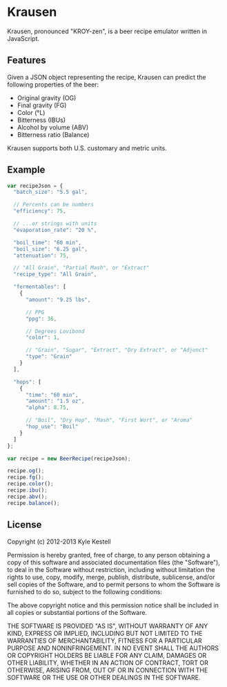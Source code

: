 # Krausen

Krausen, pronounced "KROY-zen", is a beer recipe emulator written in JavaScript.

## Features

Given a JSON object representing the recipe, Krausen can predict the following properties of the beer:

* Original gravity (OG)
* Final gravity (FG)
* Color (°L)
* Bitterness (IBUs)
* Alcohol by volume (ABV)
* Bitterness ratio (Balance)

Krausen supports both U.S. customary and metric units.

## Example

```javascript
var recipeJson = {
  "batch_size": "5.5 gal",

  // Percents can be numbers
  "efficiency": 75,          

  // ...or strings with units
  "evaporation_rate": "20 %",      

  "boil_time": "60 min",
  "boil_size": "6.25 gal",
  "attenuation": 75,

  // "All Grain", "Partial Mash", or "Extract"
  "recipe_type": "All Grain",      

  "fermentables": [
    {
      "amount": "9.25 lbs",

      // PPG
      "ppg": 36,                   

      // Degrees Lovibond
      "color": 1,           

      // "Grain", "Sugar", "Extract", "Dry Extract", or "Adjunct"   
      "type": "Grain"              
    }
  ],

  "hops": [
    {
      "time": "60 min",
      "amount": "1.5 oz",
      "alpha": 8.75,

      // "Boil", "Dry Hop", "Mash", "First Wort", or "Aroma"
      "hop_use": "Boil"
    }
  ]
};

var recipe = new BeerRecipe(recipeJson);

recipe.og();
recipe.fg();
recipe.color();
recipe.ibu();
recipe.abv();
recipe.balance();
```

## License

Copyright (c) 2012-2013 Kyle Kestell

Permission is hereby granted, free of charge, to any person obtaining a copy of this software and associated documentation files (the "Software"), to deal in the Software without restriction, including without limitation the rights to use, copy, modify, merge, publish, distribute, sublicense, and/or sell copies of the Software, and to permit persons to whom the Software is furnished to do so, subject to the following conditions:

The above copyright notice and this permission notice shall be included in all copies or substantial portions of the Software.

THE SOFTWARE IS PROVIDED "AS IS", WITHOUT WARRANTY OF ANY KIND, EXPRESS OR IMPLIED, INCLUDING BUT NOT LIMITED TO THE WARRANTIES OF MERCHANTABILITY, FITNESS FOR A PARTICULAR PURPOSE AND NONINFRINGEMENT. IN NO EVENT SHALL THE AUTHORS OR COPYRIGHT HOLDERS BE LIABLE FOR ANY CLAIM, DAMAGES OR OTHER LIABILITY, WHETHER IN AN ACTION OF CONTRACT, TORT OR OTHERWISE, ARISING FROM, OUT OF OR IN CONNECTION WITH THE SOFTWARE OR THE USE OR OTHER DEALINGS IN THE SOFTWARE.